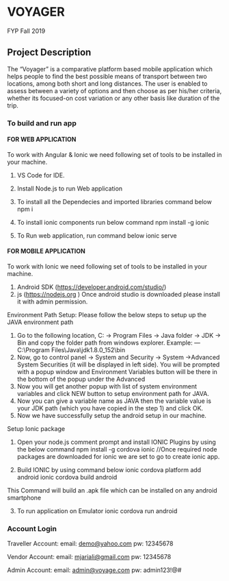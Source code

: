 # VOYAGER
FYP Fall 2019 

## Project Description
The “Voyager” is a comparative platform based mobile application which helps people to find the best possible means of transport between two locations, among both short and long distances. The user is enabled to assess between a variety of options and then choose as per his/her criteria, whether its focused-on cost variation or any other basis like duration of the trip.

### To build and run app ###

#### FOR WEB APPLICATION ####
To work with Angular & Ionic we need following set of tools to be installed in your machine.

1. VS Code for IDE.

2. Install Node.js to run Web application

3. To install all the Dependecies and imported libraries command below
    npm i

4. To install ionic components run below command
    npm install -g ionic

5. To Run web application, run command below 
    ionic serve

#### FOR MOBILE APPLICATION ####
To work with Ionic we need following set of tools to be installed in your machine.

1. Android SDK (https://developer.android.com/studio/)
2. js (https://nodejs.org ) Once android studio is downloaded please install it with admin permission.

Environment Path Setup: Please follow the below steps to setup up the JAVA environment path

1. Go to the following location, C: -> Program Files -> Java folder -> JDK -> Bin and copy the folder path from windows explorer. Example: — C:\Program Files\Java\jdk1.8.0_152\bin
2. Now, go to control panel -> System and Security -> System ->Advanced System Securities (it will be displayed in left side). You will be prompted with a popup window and Environment Variables button will be there in the bottom of the popup under the Advanced
3. Now you will get another popup with list of system environment variables and click NEW button to setup environment path for JAVA.
4. Now you can give a variable name as JAVA then the variable value is your JDK path (which you have copied in the step 1) and click OK.
5. Now we have successfully setup the android setup in our machine.

Setup Ionic package

  1. Open your node.js comment prompt and install IONIC Plugins by using the below command
      npm install -g cordova ionic  //Once required node packages are downloaded for ionic we are set to go to create ionic app.

  2. Build IONIC by using command below ionic cordova platform add android
      ionic cordova build android

This Command will build an .apk file which can be installed on any android smartphone

  3. To run application on Emulator
      ionic cordova run android

### Account Login ###

Traveller Account: email: demo@yahoo.com pw: 12345678

Vendor Account: email: mjariali@gmail.com pw: 12345678

Admin Account: email: admin@voyage.com pw: admin123!@#
